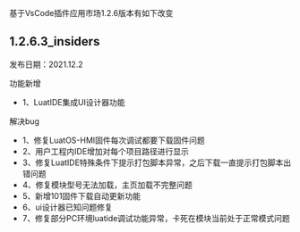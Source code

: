 基于VsCode插件应用市场1.2.6版本有如下改变
## 1.2.6.3_insiders
发布日期：2021.12.2

功能新增
* 1、LuatIDE集成UI设计器功能

解决bug
* 1、修复LuatOS-HMI固件每次调试都要下载固件问题
* 2、用户工程内IDE增加对每个项目路径进行显示
* 3、修复LuatIDE特殊条件下提示打包脚本异常，之后下载一直提示打包脚本出错问题
* 4、修复模块型号无法加载，主页加载不完整问题
* 5、新增101固件下载自动更新功能
* 6、ui设计器已知问题修复
* 7、修复部分PC环境luatide调试功能异常，卡死在模块当前处于正常模式问题